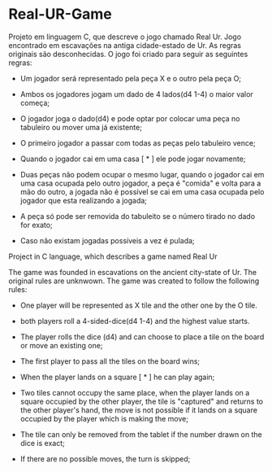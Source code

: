 # Real-UR-Game
Projeto em linguagem C, que descreve o jogo chamado Real Ur. 
Jogo encontrado em escavações na antiga cidade-estado de Ur. As regras originais são desconhecidas. 
O jogo foi criado para seguir as seguintes regras:  
  - Um jogador será representado pela peça X e o outro pela peça O;  

  - Ambos os jogadores jogam um dado de 4 lados(d4 1-4) o maior valor começa;  

  - O jogador joga o dado(d4) e pode optar por colocar uma peça no tabuleiro ou mover uma já existente;  
  
  - O primeiro jogador a passar com todas as peças pelo tabuleiro vence;  
  
  - Quando o jogador cai em uma casa [ * ] ele pode jogar novamente;  
  
  - Duas peças não podem ocupar o mesmo lugar, quando o jogador cai em uma casa ocupada pelo outro jogador, a peça é "comida" e volta para a mão do outro, a jogada não é possível se cai em uma casa ocupada pelo jogador que esta realizando a jogada;  
  
  - A peça só pode ser removida do tabuleito se o número tirado no dado for exato;  
  
  - Caso não existam jogadas possíveis a vez é pulada;

Project in C language, which describes a game named Real Ur

The game was founded in escavations on the ancient city-state of Ur. The original rules are unknwown.
The game was created to follow the following rules:

  - One player will be represented as X tile and the other one by the O tile.
  
  - both players roll a 4-sided-dice(d4 1-4) and the highest value starts.

  - The player rolls the dice (d4) and can choose to place a tile on the board or move an existing one;
  
  - The first player to pass all the tiles on the board wins;
  
  - When the player lands on a square [ * ] he can play again;
  
  - Two tiles cannot occupy the same place, when the player lands on a square occupied by the other player, the tile is "captured" and returns to the other player's hand, the move is not possible if it lands on a square occupied by the player which is making the move;
  
  - The tile can only be removed from the tablet if the number drawn on the dice is exact;
  
  - If there are no possible moves, the turn is skipped;
